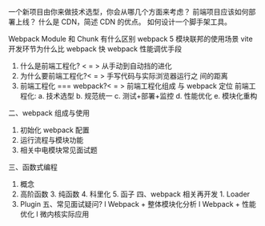 一个新项目由你来做技术选型，你会从哪几个方面来考虑？
前端项目应该如何部署上线？
什么是 CDN，简述 CDN 的优点。
如何设计一个脚手架工具。

Webpack Module 和 Chunk 有什么区别
webpack 5 模块联邦的使用场景
vite 开发环节为什么比 webpack 快
webpack 性能调优手段

1. 什么是前端工程化? < = > 从手动到自动挡的进化
2. 为什么要前端工程化?< = > 手写代码与实际浏览器运行之
   间的距离
3. 前端工程化 === webpack?< = > 前端工程化组成 与
   webpack 定位
   前端工程化:
   a. 技术选型
   b. 规范统一
   c. 测试+部署+监控 d. 性能优化
   e. 模块化重构

二、webpack 组成与使用

1. 初始化 webpack 配置
2. 运行流程与模块功能
3. 相关中电模块常见面试题

三、函数式编程

1. 概念
2. 高阶函数 3. 纯函数 4. 科里化 5. 函子
   四、webpack 相关再开发 1. Loader
3. Plugin
   五、常见面试疑问?
   l Webpack + 整体模块化分析 l Webpack + 性能优化
   l 微内核实际应用
